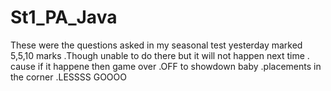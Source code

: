 # St1_PA_Java
These were the questions asked in my seasonal test yesterday marked 5,5,10 marks .Though unable to do there but it will not happen next time . cause if it happene then
game over .OFF to showdown baby .placements in the corner .LESSSS GOOOO
